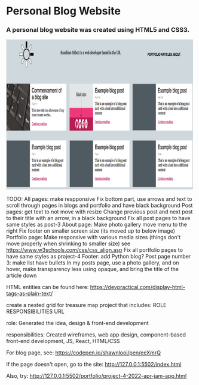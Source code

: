 # Personal Blog Website
### A personal blog website was created using HTML5 and CSS3.

<img src="/images/blog_homepage.png" width="500" height="400">

TODO:
All pages: 
    make respponsive
    Fix bottom part, use arrows and text to scroll through pages in blogs and portfolio and have black background
Post pages: get text to not move with resize
        Change previous post and next post to their title with an arrow, in a black background
        Fix all post pages to have same styles as post-3
About page: 
    Make photo gallery
    move menu to the right
    Fix footer on smaller screen size (its moved up to below image)
Portfolio page: Make responsive with various media sizes (things don't move properly when shrinking to smaller size)
    see https://www.w3schools.com/css/css_align.asp
    Fix all portfolio pages to have same styles as project-4
Footer: add Python blog?
Post page number 3: make list have bullets
In my posts page, use a photo gallery, and on hover, make transparency less using opaque, and bring the title of the article down

HTML entities can be found here: https://devpractical.com/display-html-tags-as-plain-text/


create a nested grid for treasure map project that includes:
ROLE            RESPONSIBILITIES       URL

role: Generated the idea, design & front-end development

responsibilities: 
Created wireframes, web app design, component-based front-end development, JS, React, HTML/CSS

For blog page, see: https://codepen.io/shawnlooi/pen/eeXmrQ

If the page doesn't open, go to the site:
http://127.0.0.1:5502/index.html

Also, try:
http://127.0.0.1:5502/portfolio/project-4-2022-apr-jam-app.html


